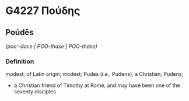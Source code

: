 # G4227 Πούδης

## Poúdēs

_(poo'-dace | POO-thase | POO-thase)_

### Definition

modest; of Latin origin; modest; Pudes (i.e., Pudens), a Christian; Pudens; 

- a Christian friend of Timothy at Rome, and may have been one of the seventy disciples
